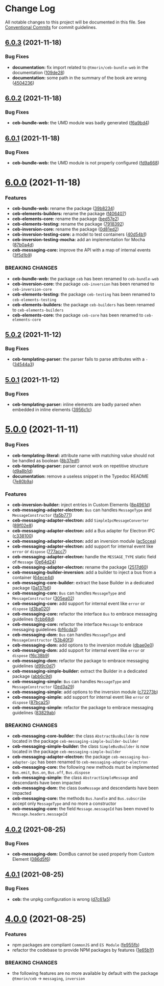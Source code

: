 # Change Log

All notable changes to this project will be documented in this file.
See [Conventional Commits](https://conventionalcommits.org) for commit guidelines.

## [6.0.3](https://github.com/tmorin/ceb/compare/v6.0.2...v6.0.3) (2021-11-18)


### Bug Fixes

* **documentation:** fix import related to `@tmorin/ceb-bundle-web` in the documentation ([109de28](https://github.com/tmorin/ceb/commit/109de28ed5bc5dc377a64659a07e2b2aa367accd))
* **documentation:** some path in the summary of the book are wrong ([4504236](https://github.com/tmorin/ceb/commit/45042360787ad49d87cbe64568ad22c94ec16341))





## [6.0.2](https://github.com/tmorin/ceb/compare/v6.0.1...v6.0.2) (2021-11-18)


### Bug Fixes

* **ceb-bundle-web:** the UMD module was badly generated ([f6a9bd4](https://github.com/tmorin/ceb/commit/f6a9bd441a5176bd3e6aa758650369b9a2c83bbe))





## [6.0.1](https://github.com/tmorin/ceb/compare/v6.0.0...v6.0.1) (2021-11-18)


### Bug Fixes

* **ceb-bundle-web:** the UMD module is not properly configured ([fd9a668](https://github.com/tmorin/ceb/commit/fd9a668f614e08389b0075fc1eb6a049e6905976))





# [6.0.0](https://github.com/tmorin/ceb/compare/v5.0.2...v6.0.0) (2021-11-18)


### Features

* **ceb-bundle-web:** rename the package ([39b8234](https://github.com/tmorin/ceb/commit/39b82341e4af1e3f68ad21785ea3c23b1fef5eb2))
* **ceb-elements-builders:** rename the package ([f406407](https://github.com/tmorin/ceb/commit/f4064077259a110edc137fb02e875b50428e7b34))
* **ceb-elements-core:** rename the package ([bed57e2](https://github.com/tmorin/ceb/commit/bed57e26a2d9904ba98d9d45cfc5bbcef4262eb1))
* **ceb-elements-testing:** rename the package ([7918392](https://github.com/tmorin/ceb/commit/79183922d5e9e58fe92924f07db35ae3fa4629a7))
* **ceb-inversion-core:** rename the package ([0d81ed2](https://github.com/tmorin/ceb/commit/0d81ed27d528890a5fc58e5410122a9480622c1e))
* **ceb-inversion-testing-core:** a model to test containers ([40d54b1](https://github.com/tmorin/ceb/commit/40d54b171889d23accc00a271db69e62bb0eef75))
* **ceb-inversion-testing-mocha:** add an implementation for Mocha ([87b0a4d](https://github.com/tmorin/ceb/commit/87b0a4df2eb84b1a9753ca5734a1b7f9331d40f0))
* **ceb-messaging-core:** improve the API with a map of internal events ([3f5d1b9](https://github.com/tmorin/ceb/commit/3f5d1b9fb14b2c50750703a334ee428b36f03f68))


### BREAKING CHANGES

* **ceb-bundle-web:** the package `ceb` has been renamed to `ceb-bundle-web`
* **ceb-inversion-core:** the package `ceb-inversion` has been renamed to `ceb-inversion-core`
* **ceb-elements-testing:** the package `ceb-testing` has been renamed to `ceb-elements-testing`
* **ceb-elements-builders:** the package `ceb-builders` has been renamed to `ceb-elements-builders`
* **ceb-elements-core:** the package `ceb-core` has been renamed to `ceb-elements-core`





## [5.0.2](https://github.com/tmorin/ceb/compare/v5.0.1...v5.0.2) (2021-11-12)


### Bug Fixes

* **ceb-templating-parser:** the parser fails to parse attributes with a `-` ([34544a3](https://github.com/tmorin/ceb/commit/34544a35ed400bd0bf0d2f0d0f24e0166f2c19dd))





## [5.0.1](https://github.com/tmorin/ceb/compare/v5.0.0...v5.0.1) (2021-11-12)


### Bug Fixes

* **ceb-templating-parser:** inline elements are badly parsed when embedded in inline elements ([3956c1c](https://github.com/tmorin/ceb/commit/3956c1c47c099b9e892d1cad52bdec566ad10f94))





# [5.0.0](https://github.com/tmorin/ceb/compare/v4.0.2...v5.0.0) (2021-11-11)


### Bug Fixes

* **ceb-templating-literal:** attribute name with matching value should not be handled as boolean ([8b37edf](https://github.com/tmorin/ceb/commit/8b37edff5ce62db09295eed2b5d10d8cfa3412f4))
* **ceb-templating-parser:** parser cannot work on repetitive structure ([d9a8b1d](https://github.com/tmorin/ceb/commit/d9a8b1d296bee632ea07ac0c17f0c35cdd58ee58))
* **documentation:** remove a useless snippet in the Typedoc README ([7e80b9a](https://github.com/tmorin/ceb/commit/7e80b9a5173cd919f252e4f4fa18a81537c808f3))


### Features

* **ceb-inversion-builder:** inject entries in Custom Elements ([8e4961d](https://github.com/tmorin/ceb/commit/8e4961dad4b0eb24ff588b6a76f7115078e08d52))
* **ceb-messaging-adapter-electron:** `Bus` can handles `MessageType` and `MessageConstructor` ([fa5b771](https://github.com/tmorin/ceb/commit/fa5b771cb7436344a89317d6359269c517ae28d3))
* **ceb-messaging-adapter-electron:** add `SimpleIpcMessageConverter` ([89f02e8](https://github.com/tmorin/ceb/commit/89f02e889bab84ae0f0074c2d4bc2c25342b9c85))
* **ceb-messaging-adapter-electron:** add a Bus adapter for Electron IPC ([c338100](https://github.com/tmorin/ceb/commit/c3381009f350cf2d3faa2c1f2fa7c845344b44cc))
* **ceb-messaging-adapter-electron:** add an inversion module ([ac5ccea](https://github.com/tmorin/ceb/commit/ac5cceaa74e834dc4500eb9eb50a46a7a234e02e))
* **ceb-messaging-adapter-electron:** add support for internal event like `error` or `dispose` ([777acc7](https://github.com/tmorin/ceb/commit/777acc77e14a27e7809c2aea89d60c4c230ca4d7))
* **ceb-messaging-adapter-electron:** handle the `MESSAGE_TYPE` static field of `Message` ([0e64d24](https://github.com/tmorin/ceb/commit/0e64d2456e7d0b729643b419a29c49231a856e3c))
* **ceb-messaging-adapter-electron:** rename the package ([2517d60](https://github.com/tmorin/ceb/commit/2517d60fea9722fb17b12bfb57f0390b5dba54c3))
* **ceb-messaging-builder-inversion:** add a builder to inject a bus from a container ([64ece4d](https://github.com/tmorin/ceb/commit/64ece4d0defc4dd00ed12a05adad63c26a1531ec))
* **ceb-messaging-core-builder:** extract the base Builder in a dedicated package ([0a137b6](https://github.com/tmorin/ceb/commit/0a137b67413f2735618e56de274f1641a3108d8d))
* **ceb-messaging-core:** `Bus` can handles `MessageType` and `MessageConstructor` ([305ea02](https://github.com/tmorin/ceb/commit/305ea02ffb391852a5e3c7e0561831d904a7b11b))
* **ceb-messaging-core:** add support for internal event like `error` or `dispose` ([d3ba020](https://github.com/tmorin/ceb/commit/d3ba020cddbad9d79f599f4103f511f68b497334))
* **ceb-messaging-core:** refactor the interface `Bus` to embrace messaging guidelines ([fcbb68d](https://github.com/tmorin/ceb/commit/fcbb68d10d71db174129ebdec061cfe55145ba34))
* **ceb-messaging-core:** refactor the interface `Message` to embrace messaging guidelines ([bf6cda3](https://github.com/tmorin/ceb/commit/bf6cda3c875d86c0c7871f040b681d0a719e271a))
* **ceb-messaging-dom:** `Bus` can handles `MessageType` and `MessageConstructor` ([53b40f3](https://github.com/tmorin/ceb/commit/53b40f37bfdee87ce3bdbfd13eeea44de1dbcd36))
* **ceb-messaging-dom:** add options to the inversion module ([dbae0e0](https://github.com/tmorin/ceb/commit/dbae0e07675be5add53beeaf3b69a37c1803e07b))
* **ceb-messaging-dom:** add support for internal event like `error` or `dispose` ([f6c38b9](https://github.com/tmorin/ceb/commit/f6c38b9213541db46ac4ad633c762194b85f8da2))
* **ceb-messaging-dom:** refactor the package to embrace messaging guidelines ([d99c0d7](https://github.com/tmorin/ceb/commit/d99c0d7eeba82fca71e383389658aaad1e77f697))
* **ceb-messaging-simple-builder:** extract the Builder in a dedicated package ([abb6c9d](https://github.com/tmorin/ceb/commit/abb6c9dc024d0dbc5e2d1140b2c5b0ce0cf46207))
* **ceb-messaging-simple:** `Bus` can handles `MessageType` and `MessageConstructor` ([0ed3a29](https://github.com/tmorin/ceb/commit/0ed3a2929c0f3e9a3d62230ec6427d9b91571560))
* **ceb-messaging-simple:** add options to the inversion module ([c72273b](https://github.com/tmorin/ceb/commit/c72273b6c4ffa128fa77b157c6db52429d1907a1))
* **ceb-messaging-simple:** add support for internal event like `error` or `dispose` ([87bca25](https://github.com/tmorin/ceb/commit/87bca25a96d3b5f7184ab97c65c86649f062a18d))
* **ceb-messaging-simple:** refactor the package to embrace messaging guidelines ([83829ab](https://github.com/tmorin/ceb/commit/83829ab70aeeb84f7b34b0bee91772f731e35dc4))


### BREAKING CHANGES

* **ceb-messaging-core-builder:** the class `AbstractBusBuilder` is now located in the package `ceb-messaging-simple-builder-builder`
* **ceb-messaging-simple-builder:** the class `SimpleBusBuilder` is now located in the package `ceb-messaging-simple-builder`
* **ceb-messaging-adapter-electron:** the package `ceb-messaging-bus-adapter-ipc` has been renamed to `ceb-messaging-adapter-electron`
* **ceb-messaging-core:** the following new methods must be implemented `Bus.emit`, `Bus.on`, `Bus.off`, `Bus.dispose`
* **ceb-messaging-simple:** the class `AbstractSimpleMessage` and descendants have been impacted
* **ceb-messaging-dom:** the class `DomMessage` and descendants have been impacted
* **ceb-messaging-core:** the methods `Bus.handle` and `Bus.subscribe` accept only `MessageType` and no more a constructor
* **ceb-messaging-core:** the field `Message.messageId` has been moved to `Message.headers.messageId`





## [4.0.2](https://github.com/tmorin/ceb/compare/v4.0.1...v4.0.2) (2021-08-25)


### Bug Fixes

* **ceb-messaging-dom:** DomBus cannot be used properly from Custom Element ([086d5f6](https://github.com/tmorin/ceb/commit/086d5f6376e4d98364ada5aa9bed6f4e47c41251))





## [4.0.1](https://github.com/tmorin/ceb/compare/v4.0.0...v4.0.1) (2021-08-25)


### Bug Fixes

* **ceb:** the unpkg configuration is wrong ([d7c61a5](https://github.com/tmorin/ceb/commit/d7c61a59262b4030b983a12bcbd330e303ab563d))





# [4.0.0](https://github.com/tmorin/ceb/compare/v3.5.0...v4.0.0) (2021-08-25)


### Features

* npm packages are compliant `CommonJS` and `ES Module` ([fe955fb](https://github.com/tmorin/ceb/commit/fe955fb6257b0750f93c477e76f8593af335da6d))
* refactor the codebase to provide NPM packages by features ([1e65b1f](https://github.com/tmorin/ceb/commit/1e65b1fd968dff22f30338550ba4b705b04ddc59))


### BREAKING CHANGES

* the following features are no more available by default with the package `@tmorin/ceb` -> `messaging`, `inversion`
